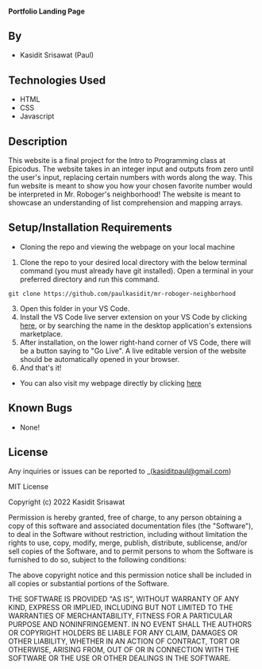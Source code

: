 #### Portfolio Landing Page

## By

* Kasidit Srisawat (Paul)

## Technologies Used

* HTML
* CSS
* Javascript

## Description

This website is a final project for the Intro to Programming class at Epicodus. The website takes in an integer input and outputs from zero until the user's input, replacing certain numbers with words along the way. This fun website is meant to show you how your chosen favorite number would be interpreted in Mr. Roboger's neighborhood! The website is meant to showcase an understanding of list comprehension and mapping arrays. 

## Setup/Installation Requirements
- Cloning the repo and viewing the webpage on your local machine

1. Clone the repo to your desired local directory with the below terminal command (you must already have git installed). Open a terminal in your preferred directory and run this command. 
```
git clone https://github.com/paulkasidit/mr-roboger-neighborhood

``` 
3. Open this folder in your VS Code. 
2. Install the VS Code live server extension on your VS Code by clicking [here](https://marketplace.visualstudio.com/items?itemName=ritwickdey.LiveServer), or by searching the name in the desktop application's extensions marketplace. 
4. After installation, on the lower right-hand corner of VS Code, there will be a button saying to "Go Live". A live editable version of the website should be automatically opened in your browser.
5. And that's it!

- You can also visit my webpage directly by clicking [here](https://paulkasidit.github.io/mr-roboger-neighborhood)

## Known Bugs

* None!

## License

Any inquiries or issues can be reported to _(kasiditpaul@gmail.com)

MIT License

Copyright (c) 2022 Kasidit Srisawat

Permission is hereby granted, free of charge, to any person obtaining a copy
of this software and associated documentation files (the "Software"), to deal
in the Software without restriction, including without limitation the rights
to use, copy, modify, merge, publish, distribute, sublicense, and/or sell
copies of the Software, and to permit persons to whom the Software is
furnished to do so, subject to the following conditions:

The above copyright notice and this permission notice shall be included in all
copies or substantial portions of the Software.

THE SOFTWARE IS PROVIDED "AS IS", WITHOUT WARRANTY OF ANY KIND, EXPRESS OR
IMPLIED, INCLUDING BUT NOT LIMITED TO THE WARRANTIES OF MERCHANTABILITY,
FITNESS FOR A PARTICULAR PURPOSE AND NONINFRINGEMENT. IN NO EVENT SHALL THE
AUTHORS OR COPYRIGHT HOLDERS BE LIABLE FOR ANY CLAIM, DAMAGES OR OTHER
LIABILITY, WHETHER IN AN ACTION OF CONTRACT, TORT OR OTHERWISE, ARISING FROM,
OUT OF OR IN CONNECTION WITH THE SOFTWARE OR THE USE OR OTHER DEALINGS IN THE
SOFTWARE.

